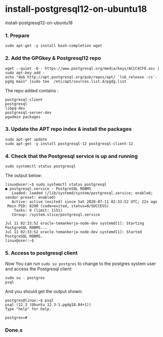 # install-postgresql12-on-ubuntu18
install-postgresql12-on-ubuntu18

### 1. Prepare
```
sudo apt-get -y install bash-completion wget
```

### 2. Add the GPGkey & Postgresql12 repo
```
wget --quiet -O - https://www.postgresql.org/media/keys/ACCC4CF8.asc | sudo apt-key add -
echo "deb http://apt.postgresql.org/pub/repos/apt/ `lsb_release -cs`-pgdg main" |sudo tee  /etc/apt/sources.list.d/pgdg.list
```

The repo added contains :
```
postgresql-client
postgresql
libpq-dev
postgresql-server-dev
pgadmin packages
```

### 3. Update the APT repo index & install the packages
```
sudo apt-get update
sudo apt-get -y install postgresql-12 postgresql-client-12
```

### 4. Check that the Postgresql service is up and running
```
sudo systemctl status postgresql
```
The output below:
```
linux@user:~$ sudo systemctl status postgresql
● postgresql.service - PostgreSQL RDBMS
   Loaded: loaded (/lib/systemd/system/postgresql.service; enabled; vendor preset: enabled)
   Active: active (exited) since Sat 2020-07-11 02:33:52 UTC; 22s ago
 Main PID: 8290 (code=exited, status=0/SUCCESS)
    Tasks: 0 (limit: 1151)
   CGroup: /system.slice/postgresql.service

Jul 11 02:33:52 oracle-temankerja-node-dev systemd[1]: Starting PostgreSQL RDBMS...
Jul 11 02:33:52 oracle-temankerja-node-dev systemd[1]: Started PostgreSQL RDBMS.
linux@user:~$
```
### 5. Access to postgresql client
Now You can run ```sudo su postgres``` to change to the postgres system user and access the Postgresql client: 
```
sudo su - postgres
psql
```
And you should get the output shown:
```
postgres@linux:~$ psql
psql (12.3 (Ubuntu 12.3-1.pgdg18.04+1))
Type "help" for help.

postgres=#
```

### Done.s

